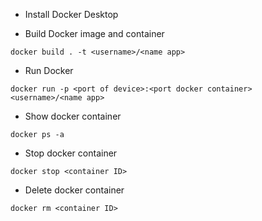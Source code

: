 * Install Docker Desktop

* Build Docker image and container
```shell
docker build . -t <username>/<name app>
```
* Run Docker
```shell
docker run -p <port of device>:<port docker container> <username>/<name app>
```
* Show docker container
```shell
docker ps -a
```
* Stop docker container
```shell
docker stop <container ID>
```
* Delete docker container
```shell
docker rm <container ID>
```
